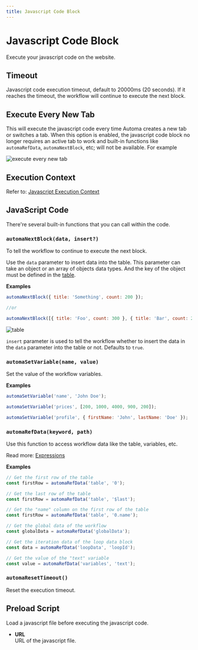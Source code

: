 ```yaml
---
title: Javascript Code Block
---
```


# Javascript Code Block
Execute your javascript code on the website.

## Timeout
Javascript code execution timeout, default to 20000ms (20 seconds). If it reaches the timeout, the workflow will continue to execute the next block.

## Execute Every New Tab
This will execute the javascript code every time Automa creates a new tab or switches a tab. When this option is enabled, the javascript code block no longer requires an active tab to work and built-in functions like `automaRefData`, `automaNextBlock`, etc; will not be available. For example

![execute every new tab](https://res.cloudinary.com/chat-story/image/upload/v1651031286/automa/chrome_b0wdnqRYv1_vknvhm.png)

## Execution Context
Refer to: [Javascript Execution Context](../reference/javascript-execution-context.md)

## JavaScript Code
There're several built-in functions that you can call within the code.

### `automaNextBlock(data, insert?)`
To tell the workflow to continue to execute the next block.

Use the `data` parameter to insert data into the table. This parameter can take an object or an array of objects data types. And the key of the object must be defined in the [table](../workflow/table.md).

**Examples**
```js
automaNextBlock({ title: 'Something', count: 200 });

//or

automaNextBlock([{ title: 'Foo', count: 300 }, { title: 'Bar', count: 200 }])
```
![table](https://res.cloudinary.com/chat-story/image/upload/v1642474574/automa/chrome_7ehs03LPjU_i0ivn2.png)

`insert` parameter is used to tell the workflow whether to insert the data in the `data` parameter into the table or not. Defaults to `true`.

### `automaSetVariable(name, value)`
Set the value of the workflow variables.

**Examples**
```js
automaSetVariable('name', 'John Doe');

automaSetVariable('prices', [200, 1000, 4000, 900, 200]);

automaSetVariable('profile', { firstName: 'John', lastName: 'Doe' });
```

### `automaRefData(keyword, path)`
Use this function to access workflow data like the table, variables, etc.

Read more: [Expressions](../workflow/expressions.md)

**Examples**
```js
// Get the first row of the table
const firstRow = automaRefData('table', '0');

// Get the last row of the table
const firstRow = automaRefData('table', '$last');

// Get the "name" column on the first row of the table
const firstRow = automaRefData('table', '0.name');

// Get the global data of the workflow
const globalData = automaRefData('globalData');

// Get the iteration data of the loop data block
const data = automaRefData('loopData', 'loopId');

// Get the value of the "text" variable
const value = automaRefData('variables', 'text');
```

### `automaResetTimeout()`
Reset the execution timeout.

## Preload Script
Load a javascript file before executing the javascript code.
- **URL** <br>
	URL of the javascript file.